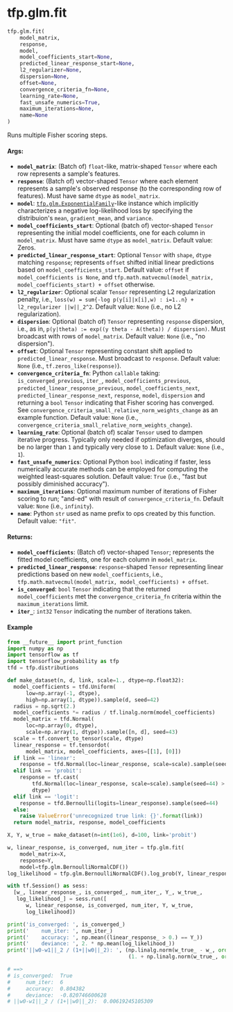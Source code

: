 <div itemscope itemtype="http://developers.google.com/ReferenceObject">
<meta itemprop="name" content="tfp.glm.fit" />
<meta itemprop="path" content="Stable" />
</div>

# tfp.glm.fit

``` python
tfp.glm.fit(
    model_matrix,
    response,
    model,
    model_coefficients_start=None,
    predicted_linear_response_start=None,
    l2_regularizer=None,
    dispersion=None,
    offset=None,
    convergence_criteria_fn=None,
    learning_rate=None,
    fast_unsafe_numerics=True,
    maximum_iterations=None,
    name=None
)
```

Runs multiple Fisher scoring steps.

#### Args:

* <b>`model_matrix`</b>: (Batch of) `float`-like, matrix-shaped `Tensor` where each row
    represents a sample's features.
* <b>`response`</b>: (Batch of) vector-shaped `Tensor` where each element represents a
    sample's observed response (to the corresponding row of features). Must
    have same `dtype` as `model_matrix`.
* <b>`model`</b>: <a href="../../tfp/glm/ExponentialFamily.md"><code>tfp.glm.ExponentialFamily</code></a>-like instance which implicitly
    characterizes a negative log-likelihood loss by specifying the
    distribuion's `mean`, `gradient_mean`, and `variance`.
* <b>`model_coefficients_start`</b>: Optional (batch of) vector-shaped `Tensor`
    representing the initial model coefficients, one for each column in
    `model_matrix`. Must have same `dtype` as `model_matrix`.
    Default value: Zeros.
* <b>`predicted_linear_response_start`</b>: Optional `Tensor` with `shape`, `dtype`
    matching `response`; represents `offset` shifted initial linear
    predictions based on `model_coefficients_start`.
    Default value: `offset` if `model_coefficients is None`, and
    `tfp.math.matvecmul(model_matrix, model_coefficients_start) + offset`
    otherwise.
* <b>`l2_regularizer`</b>: Optional scalar `Tensor` representing L2 regularization
    penalty, i.e.,
    `loss(w) = sum{-log p(y[i]|x[i],w) : i=1..n} + l2_regularizer ||w||_2^2`.
    Default value: `None` (i.e., no L2 regularization).
* <b>`dispersion`</b>: Optional (batch of) `Tensor` representing `response` dispersion,
    i.e., as in, `p(y|theta) := exp((y theta - A(theta)) / dispersion)`.
    Must broadcast with rows of `model_matrix`.
    Default value: `None` (i.e., "no dispersion").
* <b>`offset`</b>: Optional `Tensor` representing constant shift applied to
    `predicted_linear_response`.  Must broadcast to `response`.
    Default value: `None` (i.e., `tf.zeros_like(response)`).
* <b>`convergence_criteria_fn`</b>: Python `callable` taking:
    `is_converged_previous`, `iter_`, `model_coefficients_previous`,
    `predicted_linear_response_previous`, `model_coefficients_next`,
    `predicted_linear_response_next`, `response`, `model`, `dispersion` and
    returning a `bool` `Tensor` indicating that Fisher scoring has converged.
    See `convergence_criteria_small_relative_norm_weights_change` as an
    example function.
    Default value: `None` (i.e.,
    `convergence_criteria_small_relative_norm_weights_change`).
* <b>`learning_rate`</b>: Optional (batch of) scalar `Tensor` used to dampen iterative
    progress. Typically only needed if optimization diverges, should be no
    larger than `1` and typically very close to `1`.
    Default value: `None` (i.e., `1`).
* <b>`fast_unsafe_numerics`</b>: Optional Python `bool` indicating if faster, less
    numerically accurate methods can be employed for computing the weighted
    least-squares solution.
    Default value: `True` (i.e., "fast but possibly diminished accuracy").
* <b>`maximum_iterations`</b>: Optional maximum number of iterations of Fisher scoring
    to run; "and-ed" with result of `convergence_criteria_fn`.
    Default value: `None` (i.e., `infinity`).
* <b>`name`</b>: Python `str` used as name prefix to ops created by this function.
    Default value: `"fit"`.


#### Returns:

* <b>`model_coefficients`</b>: (Batch of) vector-shaped `Tensor`; represents the
    fitted model coefficients, one for each column in `model_matrix`.
* <b>`predicted_linear_response`</b>: `response`-shaped `Tensor` representing linear
    predictions based on new `model_coefficients`, i.e.,
    `tfp.math.matvecmul(model_matrix, model_coefficients) + offset`.
* <b>`is_converged`</b>: `bool` `Tensor` indicating that the returned
    `model_coefficients` met the `convergence_criteria_fn` criteria within the
    `maximum_iterations` limit.
* <b>`iter_`</b>: `int32` `Tensor` indicating the number of iterations taken.

#### Example

```python
from __future__ import print_function
import numpy as np
import tensorflow as tf
import tensorflow_probability as tfp
tfd = tfp.distributions

def make_dataset(n, d, link, scale=1., dtype=np.float32):
  model_coefficients = tfd.Uniform(
      low=np.array(-1, dtype),
      high=np.array(1, dtype)).sample(d, seed=42)
  radius = np.sqrt(2.)
  model_coefficients *= radius / tf.linalg.norm(model_coefficients)
  model_matrix = tfd.Normal(
      loc=np.array(0, dtype),
      scale=np.array(1, dtype)).sample([n, d], seed=43)
  scale = tf.convert_to_tensor(scale, dtype)
  linear_response = tf.tensordot(
      model_matrix, model_coefficients, axes=[[1], [0]])
  if link == 'linear':
    response = tfd.Normal(loc=linear_response, scale=scale).sample(seed=44)
  elif link == 'probit':
    response = tf.cast(
        tfd.Normal(loc=linear_response, scale=scale).sample(seed=44) > 0,
        dtype)
  elif link == 'logit':
    response = tfd.Bernoulli(logits=linear_response).sample(seed=44)
  else:
    raise ValueError('unrecognized true link: {}'.format(link))
  return model_matrix, response, model_coefficients

X, Y, w_true = make_dataset(n=int(1e6), d=100, link='probit')

w, linear_response, is_converged, num_iter = tfp.glm.fit(
    model_matrix=X,
    response=Y,
    model=tfp.glm.BernoulliNormalCDF())
log_likelihood = tfp.glm.BernoulliNormalCDF().log_prob(Y, linear_response)

with tf.Session() as sess:
  [w_, linear_response_, is_converged_, num_iter_, Y_, w_true_,
   log_likelihood_] = sess.run([
      w, linear_response, is_converged, num_iter, Y, w_true,
      log_likelihood])

print('is_converged: ', is_converged_)
print('    num_iter: ', num_iter_)
print('    accuracy: ', np.mean((linear_response_ > 0.) == Y_))
print('    deviance: ', 2. * np.mean(log_likelihood_))
print('||w0-w1||_2 / (1+||w0||_2): ', (np.linalg.norm(w_true_ - w_, ord=2) /
                                       (1. + np.linalg.norm(w_true_, ord=2))))

# ==>
# is_converged:  True
#     num_iter:  6
#     accuracy:  0.804382
#     deviance:  -0.820746600628
# ||w0-w1||_2 / (1+||w0||_2):  0.00619245105309
```
